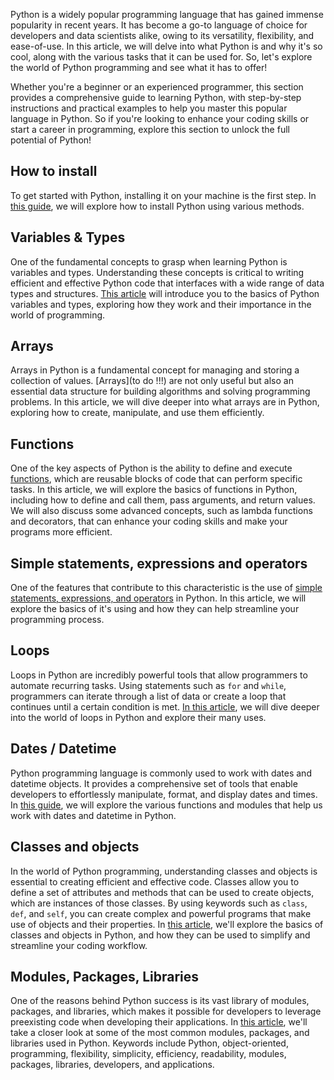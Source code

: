 Python is a widely popular programming language that has gained immense popularity in recent years. It has become a go-to language of choice for developers and data scientists alike, owing to its versatility, flexibility, and ease-of-use. In this article, we will delve into what Python is and why it's so cool, along with the various tasks that it can be used for. So, let's explore the world of Python programming and see what it has to offer!  

Whether you're a beginner or an experienced programmer, this section provides a comprehensive guide to learning Python, with step-by-step instructions and practical examples to help you master this popular language in Python. So if you're looking to enhance your coding skills or start a career in programming, explore this section to unlock the full potential of Python!  

## How to install 

To get started with Python, installing it on your machine is the first step. In [this guide](/learn/install.md), we will explore how to install Python using various methods.  
  
## Variables & Types  

One of the fundamental concepts to grasp when learning Python is variables and types. Understanding these concepts is critical to writing efficient and effective Python code that interfaces with a wide range of data types and structures. [This article](/learn/variables.md) will introduce you to the basics of Python variables and types, exploring how they work and their importance in the world of programming.  
  
## Arrays  

Arrays in Python is a fundamental concept for managing and storing a collection of values. [Arrays](to do !!!) are not only useful but also an essential data structure for building algorithms and solving programming problems. In this article, we will dive deeper into what arrays are in Python, exploring how to create, manipulate, and use them efficiently. 
  
## Functions  

One of the key aspects of Python is the ability to define and execute [functions](/learn/functions.md), which are reusable blocks of code that can perform specific tasks. In this article, we will explore the basics of functions in Python, including how to define and call them, pass arguments, and return values. We will also discuss some advanced concepts, such as lambda functions and decorators, that can enhance your coding skills and make your programs more efficient.  
  
## Simple statements, expressions and operators  

One of the features that contribute to this characteristic is the use of [simple statements, expressions, and operators](/learn/statements.md) in Python. In this article, we will explore the basics of it's using and how they can help streamline your programming process.  
  
## Loops  

Loops in Python are incredibly powerful tools that allow programmers to automate recurring tasks. Using statements such as `for` and `while`, programmers can iterate through a list of data or create a loop that continues until a certain condition is met. [In this article](/learn/loops.md), we will dive deeper into the world of loops in Python and explore their many uses.  
  
## Dates / Datetime  

Python programming language is commonly used to work with dates and datetime objects. It provides a comprehensive set of tools that enable developers to effortlessly manipulate, format, and display dates and times. In [this guide](/learn/date.md), we will explore the various functions and modules that help us work with dates and datetime in Python.  
  
## Classes and objects  

In the world of Python programming, understanding classes and objects is essential to creating efficient and effective code. Classes allow you to define a set of attributes and methods that can be used to create objects, which are instances of those classes. By using keywords such as `class`, `def`, and `self`, you can create complex and powerful programs that make use of objects and their properties. In [this article](/learn/classes.md), we'll explore the basics of classes and objects in Python, and how they can be used to simplify and streamline your coding workflow.  
  
## Modules, Packages, Libraries  

One of the reasons behind Python success is its vast library of modules, packages, and libraries, which makes it possible for developers to leverage preexisting code when developing their applications. In [this article](/learn/classes.md), we'll take a closer look at some of the most common modules, packages, and libraries used in Python. Keywords include Python, object-oriented, programming, flexibility, simplicity, efficiency, readability, modules, packages, libraries, developers, and applications.  
